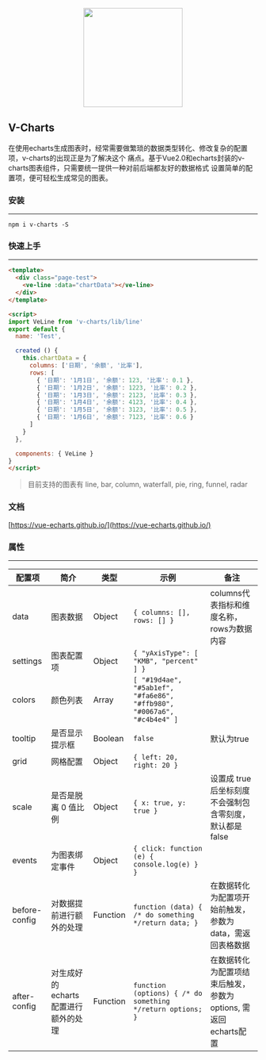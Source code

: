 <p align="center">
  <img width="200" src="https://cdn.rawgit.com/ElemeFE/v-charts/dev/docs/static/logo.png">
</p>

## V-Charts

在使用echarts生成图表时，经常需要做繁琐的数据类型转化、修改复杂的配置项，v-charts的出现正是为了解决这个
痛点。基于Vue2.0和echarts封装的v-charts图表组件，只需要统一提供一种对前后端都友好的数据格式
设置简单的配置项，便可轻松生成常见的图表。

### 安装
---

```
npm i v-charts -S
```

### 快速上手
---

```html
<template>
  <div class="page-test">
    <ve-line :data="chartData"></ve-line>
  </div>
</template>

<script>
import VeLine from 'v-charts/lib/line'
export default {
  name: 'Test',

  created () {
    this.chartData = {
      columns: ['日期', '余额', '比率'],
      rows: [
        { '日期': '1月1日', '余额': 123, '比率': 0.1 },
        { '日期': '1月2日', '余额': 1223, '比率': 0.2 },
        { '日期': '1月3日', '余额': 2123, '比率': 0.3 },
        { '日期': '1月4日', '余额': 4123, '比率': 0.4 },
        { '日期': '1月5日', '余额': 3123, '比率': 0.5 },
        { '日期': '1月6日', '余额': 7123, '比率': 0.6 }
      ]
    }
  },

  components: { VeLine }
}
</script>
```

> 目前支持的图表有 line, bar, column, waterfall, pie, ring, funnel, radar

### 文档

[https://vue-echarts.github.io/](https://vue-echarts.github.io/)

### 属性
---
| 配置项 | 简介 | 类型 | 示例 | 备注 |
| --- | --- | --- | --- | --- |
| data | 图表数据 | Object | `{ columns: [], rows: [] }` | columns代表指标和维度名称， rows为数据内容 |
| settings | 图表配置项 | Object | `{ "yAxisType": [ "KMB", "percent" ] }` |  |
| colors | 颜色列表 | Array | `[ "#19d4ae", "#5ab1ef", "#fa6e86", "#ffb980", "#0067a6", "#c4b4e4" ]` |  |
| tooltip | 是否显示提示框 | Boolean | `false` | 默认为true |
| grid | 网格配置 | Object | `{ left: 20, right: 20 }` |  |
| scale | 是否是脱离 0 值比例 | Object | `{ x: true, y: true }` | 设置成 true 后坐标刻度不会强制包含零刻度，默认都是false |
| events | 为图表绑定事件 | Object | `{ click: function (e) { console.log(e) } }` |  |
| before-config | 对数据提前进行额外的处理 | Function | `function (data) { /* do something */return data; }` | 在数据转化为配置项开始前触发，参数为data，需返回表格数据
| after-config | 对生成好的echarts配置进行额外的处理 | Function | `function (options) { /* do something */return options; }` | 在数据转化为配置项结束后触发，参数为options, 需返回echarts配置
